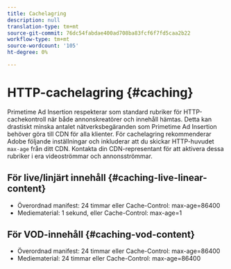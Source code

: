 ```yaml
---
title: Cachelagring
description: null
translation-type: tm+mt
source-git-commit: 76dc54fabdae400ad708ba83fcf6f7fd5caa2b22
workflow-type: tm+mt
source-wordcount: '105'
ht-degree: 0%

---
```



# HTTP-cachelagring {#caching}

Primetime Ad Insertion respekterar som standard rubriker för HTTP-cachekontroll när både annonskreatörer och innehåll hämtas.  Detta kan drastiskt minska antalet nätverksbegäranden som Primetime Ad Insertion behöver göra till CDN för alla klienter.  För cachelagring rekommenderar Adobe följande inställningar och inkluderar att du skickar HTTP-huvudet `max-age` från ditt CDN.  Kontakta din CDN-representant för att aktivera dessa rubriker i era videoströmmar och annonsströmmar.

## För live/linjärt innehåll {#caching-live-linear-content}

* Överordnad manifest: 24 timmar eller Cache-Control: max-age=86400
* Mediematerial: 1 sekund, eller Cache-Control: max-age=1

## För VOD-innehåll {#caching-vod-content}

* Överordnad manifest: 24 timmar eller Cache-Control: max-age=86400
* Mediematerial: 24 timmar eller Cache-Control: max-age=86400

